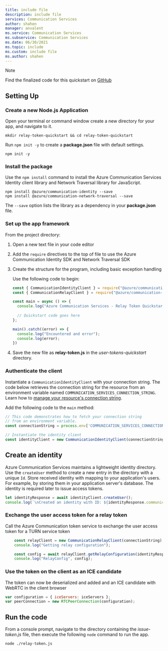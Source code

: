 ```yaml
---
title: include file
description: include file
services: Communication Services
author: shahen
manager: anvalent
ms.service: Communication Services
ms.subservice: Communication Services
ms.date: 06/30/2021
ms.topic: include
ms.custom: include file
ms.author: shahen
---
```


> [!NOTE]
> Find the finalized code for this quickstart on [GitHub](https://github.com/Azure-Samples/communication-services-javascript-quickstarts/tree/main/network-traversal-get-relay-config)


## Setting Up

### Create a new Node.js Application

Open your terminal or command window create a new directory for your app, and navigate to it.

```console
mkdir relay-token-quickstart && cd relay-token-quickstart
```
Run `npm init -y` to create a **package.json** file with default settings.

```console
npm init -y
```

### Install the package

Use the `npm install` command to install the Azure Communication Services Identity client library and Network Traversal library for JavaScript.

```console
npm install @azure/communication-identity --save
npm install @azure/communication-network-traversal --save
```

The `--save` option lists the library as a dependency in your **package.json** file.

### Set up the app framework

From the project directory:

1. Open a new text file in your code editor
2. Add the `require` directives to the top of file to use the Azure Communication Identity SDK and Network Traversal SDK
3. Create the structure for the program, including basic exception handling

   Use the following code to begin:

   ```javascript
   const { CommunicationIdentityClient } = require("@azure/communication-identity");
   const { CommunicationRelayClient } = require("@azure/communication-network-traversal");;

   const main = async () => {
     console.log("Azure Communication Services - Relay Token Quickstart")
  
     // Quickstart code goes here
   };

   main().catch((error) => {
     console.log("Encountered and error");
     console.log(error);
   })
   ```

4. Save the new file as **relay-token.js** in the *user-tokens-quickstart* directory.

### Authenticate the client

Instantiate a `CommunicationIdentityClient` with your connection string. The code below retrieves the connection string for the resource from an environment variable named `COMMUNICATION_SERVICES_CONNECTION_STRING`. Learn how to [manage your resource's connection string](../create-communication-resource.md#store-your-connection-string).

Add the following code to the `main` method:

```javascript
// This code demonstrates how to fetch your connection string
// from an environment variable.
const connectionString = process.env['COMMUNICATION_SERVICES_CONNECTION_STRING'];

// Instantiate the identity client
const identityClient = new CommunicationIdentityClient(connectionString);
```

## Create an identity

Azure Communication Services maintains a lightweight identity directory. Use the `createUser` method to create a new entry in the directory with a unique `Id`. Store received identity with mapping to your application's users. For example, by storing them in your application server's database. The identity is required later to issue access tokens.

```javascript
let identityResponse = await identityClient.createUser();
console.log(`\nCreated an identity with ID: ${identityResponse.communicationUserId}`);
```

### Exchange the user access token for a relay token

Call the Azure Communication token service to exchange the user access token for a TURN service token

```javascript
    const relayClient = new CommunicationRelayClient(connectionString);
    console.log("Getting relay configuration");

    const config = await relayClient.getRelayConfiguration(identityResponse);
    console.log("RelayConfig", config);
```

### Use the token on the client as an ICE candidate

The token can now be deserialized and added and an ICE candidate with WebRTC in the client browser

```javascript  
var configuration = { iceServers: iceServers };
var peerConnection = new RTCPeerConnection(configuration);
```

## Run the code

From a console prompt, navigate to the directory containing the *issue-token.js* file, then execute the following `node` command to run the app.

```console
node ./relay-token.js
```
